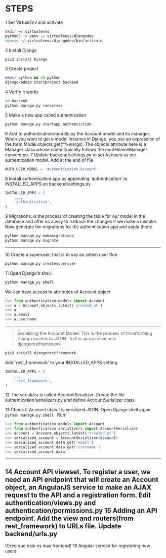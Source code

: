 # STEPS
1 Set VirtualEnv and activate
````bash
mkdir ~/.virtualenvs
python3 -m venv ~/.virtualenvs/djangodev
source ~/.virtualenvs/djangodev/bin/activate
````
2 Install Django
````bash
pip3 install Django
````
3 Create project
````bash
mkdir python && cd python
django-admin startproject backend
````
4 Verify it works
````bash
cd backend
python manage.py runserver
````
5 Make a new app called authentication
````bash
python manage.py startapp authentiction
````
6 Add to authentication/models.py the Account model and its manager.
When you want to get a model instance in Django, you use an expression of the form Model.objects.get(**kwargs). The objects attribute here is a Manager class whose name typically follows the modelnameManager convention.
7 Update backend/settings.py to set Account as our authentication model. Add at the end of file
````python
AUTH_USER_MODEL = 'authentication.Account'
````
8 Install authentication app by appending 'authentication' to INSTALLED_APPS on backend/settings.py
````python
INSTALLED_APPS = (
    ...,
    'authentication',
)
````
9 Migrations: is the process of creating the table for our model in the database and offer us a way to rollback the changes if we make a mistake.
Now generate the migrations for the authentication app and apply them:
````bash
python manage.py makemigrations
python manage.py migrate
````
----
10 Create a superuser, that is to say an admin user
Run:
````bash
python manage.py createsuperuser
````
11 Open Django's shell:
````bash
python manage.py shell
````
We can have access to attributes of Account object
````python
>>> from authentication.models import Account
>>> a = Account.objects.latest('created_at')
>>> a
>>> a.email
>>> a.username
````
----
> Serializing the Account Model:
 This is the process of transforming Django models to JSON.
 To this purpose we use djangorestframework
````bash
pip3 install djangorestframework
````
Add 'rest_framework' to your INSTALLED_APPS setting.
````python
INSTALLED_APPS = (
    ...
    'rest_framework',
)
````

12 The serializer is called AccountSerializer. 
Create the file authentication/serializers.py and define AccountSerializer class

13 Check if Account object is serialized JSON.
Open Django shell again: ````python manage.py shell ````
Run:
````python
>>> from authentication.models import Account
>>> from authentication.serializers import AccountSerializer
>>> account = Account.objects.latest('created_at')
>>> serialized_account = AccountSerializer(account)
>>> serialized_account.data.get('email')
>>> serialized_account.data.get('username')
>>> serialized_account.data
````
----
14 Account API viewset. To register a user, we need an API endpoint that will create an Account object, an AngularJS service to make an AJAX request to the API and a registration form.
Edit authentication/views.py and authentication/permissions.py
15 Adding an API endpoint.
Add the view and routers(from rest_framework) to URLs file. Update backend/urls.py
----
(Creo que esto es mas frontend)
16 Angular service for registering new users

